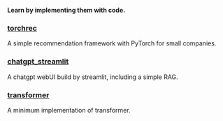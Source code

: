 __Learn by implementing them with code.__

### [torchrec](https://github.com/xiahouzuoxin/torchrec)

A simple recommendation framework with PyTorch for small companies.

### [chatgpt_streamlit](./chatgpt_streamlit/)

A chatgpt webUI build by streamlit, including a simple RAG.

### [transformer](./transformer/)

A minimum implementation of transformer.
